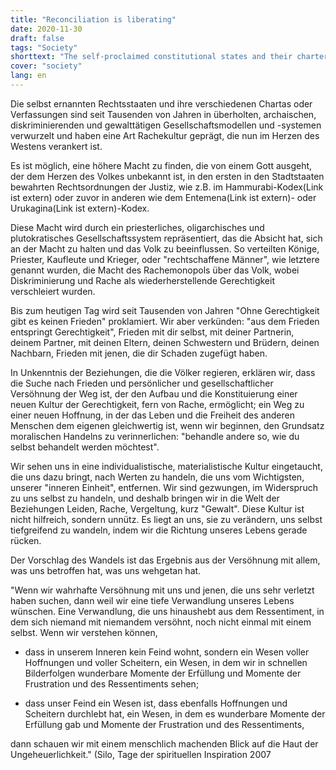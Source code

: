 ```yaml
---
title: "Reconciliation is liberating"
date: 2020-11-30
draft: false
tags: "Society"
shorttext: "The self-proclaimed constitutional states and their charters are rooted in chaos, violence and hatred."
cover: "society"
lang: en
---
```


Die selbst ernannten Rechtsstaaten und ihre verschiedenen Chartas oder Verfassungen sind seit Tausenden von Jahren in überholten, archaischen, diskriminierenden und gewalttätigen Gesellschaftsmodellen und -systemen verwurzelt und haben eine Art Rachekultur geprägt, die nun im Herzen des Westens verankert ist.

Es ist möglich, eine höhere Macht zu finden, die von einem Gott ausgeht, der dem Herzen des Volkes unbekannt ist, in den ersten in den Stadtstaaten bewahrten Rechtsordnungen der Justiz, wie z.B. im Hammurabi-Kodex(Link ist extern) oder zuvor in anderen wie dem Entemena(Link ist extern)- oder Urukagina(Link ist extern)-Kodex.

Diese Macht wird durch ein priesterliches, oligarchisches und plutokratisches Gesellschaftssystem repräsentiert, das die Absicht hat, sich an der Macht zu halten und das Volk zu beeinflussen. So verteilten Könige, Priester, Kaufleute und Krieger, oder "rechtschaffene Männer", wie letztere genannt wurden, die Macht des Rachemonopols über das Volk, wobei Diskriminierung und Rache als wiederherstellende Gerechtigkeit verschleiert wurden.

Bis zum heutigen Tag wird seit Tausenden von Jahren "Ohne Gerechtigkeit gibt es keinen Frieden" proklamiert. Wir aber verkünden: "aus dem Frieden entspringt Gerechtigkeit", Frieden mit dir selbst, mit deiner Partnerin, deinem Partner, mit deinen Eltern, deinen Schwestern und Brüdern, deinen Nachbarn, Frieden mit jenen, die dir Schaden zugefügt haben.

In Unkenntnis der Beziehungen, die die Völker regieren, erklären wir, dass die Suche nach Frieden und persönlicher und gesellschaftlicher Versöhnung der Weg ist, der den Aufbau und die Konstituierung einer neuen Kultur der Gerechtigkeit, fern von Rache, ermöglicht; ein Weg zu einer neuen Hoffnung, in der das Leben und die Freiheit des anderen Menschen dem eigenen gleichwertig ist, wenn wir beginnen, den Grundsatz moralischen Handelns zu verinnerlichen: "behandle andere so, wie du selbst behandelt werden möchtest".

Wir sehen uns in eine individualistische, materialistische Kultur eingetaucht, die uns dazu bringt, nach Werten zu handeln, die uns vom Wichtigsten, unserer "inneren Einheit", entfernen. Wir sind gezwungen, im Widerspruch zu uns selbst zu handeln, und deshalb bringen wir in die Welt der Beziehungen Leiden, Rache, Vergeltung, kurz "Gewalt". Diese Kultur ist nicht hilfreich, sondern unnütz. Es liegt an uns, sie zu verändern, uns selbst tiefgreifend zu wandeln, indem wir die Richtung unseres Lebens gerade rücken.

Der Vorschlag des Wandels ist das Ergebnis aus der Versöhnung mit allem, was uns betroffen hat, was uns wehgetan hat.

"Wenn wir wahrhafte Versöhnung mit uns und jenen, die uns sehr verletzt haben suchen, dann weil wir eine tiefe Verwandlung unseres Lebens wünschen. Eine Verwandlung, die uns hinaushebt aus dem Ressentiment, in dem sich niemand mit niemandem versöhnt, noch nicht einmal mit einem selbst. Wenn wir verstehen können,

  - dass in unserem Inneren kein Feind wohnt, sondern ein Wesen voller Hoffnungen und voller Scheitern, ein Wesen, in dem wir in schnellen Bilderfolgen wunderbare Momente der Erfüllung und Momente der Frustration und des Ressentiments sehen;

  - dass unser Feind ein Wesen ist, dass ebenfalls Hoffnungen und Scheitern durchlebt hat, ein Wesen, in dem es wunderbare Momente der Erfüllung gab und Momente der Frustration und des Ressentiments,

dann schauen wir mit einem menschlich machenden Blick auf die Haut der Ungeheuerlichkeit." (Silo, Tage der spirituellen Inspiration 2007
